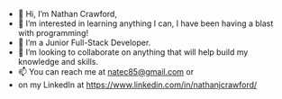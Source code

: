 - 👋 Hi, I’m Nathan Crawford,
- 👀 I’m interested in learning anything I can, I have been having a blast with programming!
- 🌱 I’m a Junior Full-Stack Developer.
- 💞️ I’m looking to collaborate on anything that will help build my knowledge and skills.
- 📫 You can reach me at natec85@gmail.com or 
- on my LinkedIn at https://www.linkedin.com/in/nathanjcrawford/

<!---
NateC85/NateC85 is a ✨ special ✨ repository because its `README.md` (this file) appears on your GitHub profile.
You can click the Preview link to take a look at your changes.
--->

